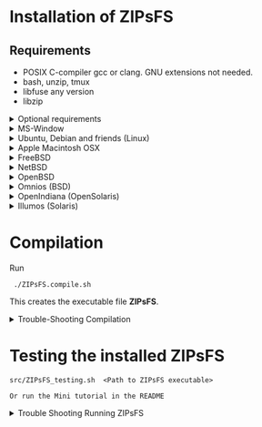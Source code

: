 # Installation of ZIPsFS

## Requirements

 - POSIX C-compiler gcc or clang. GNU extensions not needed.
 - bash, unzip, tmux
 - libfuse any version
 - libzip


<details><summary>Optional requirements</summary>

 - binutils       (Provides /usr/bin/addr2line, which is used for debugging.  Back-traces show location in source code)

ZIPsFS allows transparent on-the-fly file conversion which requires the following:

 - docker
 - tesseract-ocr-eng
 - imagemagick
 - poppler-utils
 - pdftotext
</details><!--- Optional -->

<details><summary>MS-Window</summary>
ZIPsFS can probably not be installed directly in MS-Windows.
It may be installed in WSL.
The mountpoint can be exported as a SAMBA share.

### Problem: Files that are not listed in the parent are not accessible

In Windows, network  files are generally not accessible when they are not listed in the parent folder.

This breaks the following ZIPsFS features:

 - Appending the suffix ***@SOURCE.TXT*** to a virtual file path forms a file telling the real physical  location.

 - Accessing Internet files as regular files




### Problems dynamically generating files with Windows executables

ZIPsFS can generate files dynamically. The virtual file content can be the output of a command.

This also works for Windows executables with the compatibility layer Wine.

However, we found the following problems:

 - Usually, ZIPsFS is started in a headless environment i. e. not from a desktop environment.
   Some Windows CLI programs require a graphical display.

   Workaround: A virtual  frame-buffer like ***xvfb*** and setting the DISPLAY environment variable accordingly


 - Some Windows command-line executables do not behave reliably when launched from another executable (here ZIPsFS).
   This issue stems from the  Windows Console API which is used in  CLI programs to implement progress reports.
   Like traditional  escape sequences, the Windows Console API allows free cursor positioning.

   Workaround:

   When the special symbol ***PLACEHOLDER_EXTERNAL_QUEUE*** is specified instead of a direct executable path, ZIPsFS:

    - Pushes the task details to a queue.
    - Waits for the result.

   The actual execution of these tasks is handled by the shell script ZIPsFS_autogen_queue.sh,
   which must be started manually by the user. This script polls the queue and performs the requested conversions or operations.
   Multiple instances of the script can run in parallel, allowing concurrent task handling.

</details><!--- Windows -->




<details><summary>Ubuntu, Debian and friends (Linux)</summary>

    apt-get update
    apt-get install fuse-zip   libfuse3-dev  libzip-dev  unzip lynx tmux
    addr2line -H || apt-get install binutils

    apt-get install gcc

or

    apt-get install clang
</details><!--- Ubuntu -->



<details><summary>Apple Macintosh OSX</summary>

Download and install MacPorts https://www.macports.org/
Download and install macFUSE https://osxfuse.github.io/

Open terminal and run:

    sudo port install libzip bindfs wget unzip tmux lynx

Load the kernel. Give the correct OSX version, here 15.

    sudo kextload /Library/Filesystems/macfuse.fs/Contents/Extensions/15/macfuse.kext && echo Success

An error box might pop up:

  The system extension required for mounting macFUSE volumes could not be loaded.  Please open the
  Security & Privacy System Preferences pane, go to the General preferences and allow loading system
  software from developer "Benjamin Fleischer". A restart might be required before the system
  extension can be loaded.
  Then try mounting the volume again.

Maybe you need to restart and try again.


To check whether fuse is working try bindfs it  is a simple FUSE file system.

    mkdir -p ~/mnt/test_bindfs
    bindfs -f ~ ~/mnt/test_bindfs

The -f option means that bindfs runs in foreground.
In another terminal check whether you see the content of the home directory at the mount point.

     ls ~/mnt/test_bindfs
</details><!--- MacOSX -->


<details><summary>FreeBSD</summary>

## Setup FUSE

Become root.

    pkg install fuse-zip unzip zip lynx tmux sysutils/fusefs-libs3 libzip bash wget

Check whether fuse file systems works as root. fuse-zip is a simple FUSE file system for testing.

    mkdir -p ~/mnt/test_fuse
    fuse-zip  <path-any-zip-file> ~/mnt/test_fuse

If it does not please check fuse kernel module

    kldstat

You shoud see a line with fusefs. If not

    kldload fusefs

To load it automatically on boot, add the line to /etc/rc.conf

    kldload fusefs
    kld_list="fusefs"

## Try FUSE as root

    mkdir -p ~/mnt/zip ~/test &&  zip -j ~/test/test.zip /etc/os-release &&  fuse-zip ~/test/test.zip ~/mnt/zip

The zip file is mounted here:

    ls ~/mnt/zip


## Allow FUSE for normal user

Now check whether fuse-zip  works if run as a normal user.
If not then run

    sysctl vfs.usermount=1
    echo vfs.usermount=1 >>  /etc/sysctl.conf
    pw groupadd fuse
    chgrp fuse /dev/fuse
    pw groupmod group -m <user-id>
</details><!--- FreeBSD -->



<details><summary>NetBSD</summary>

    pkg_add -u zip unzip libzip fuse-unionfs perfuse bash wget tmux lynx



## TroubleShooting

### Problem running as normal user.

Running ZIPsFS as root worked well.  Normally, ZIPsFS will not run as root unless the option -r is
given.  However, we could not run ZIPsFS as a normal user because of acceess failure for /dev/puffs.
We added the user to group wheel and did

    chmod go+rw /dev/puffs

without success.

Related:  https://minux.hu/mounting-webdav-under-netbsd-unprivileged-user

Please tell me your solutions to this problem.

### Problem finding shared libraries

Shared libs libzip and libfuse were not found.  This could be fixed with

   export LD_LIBRARY_PATH=$LD_LIBRARY_PATH:/usr/pkg/lib

</details><!--- NetBSD -->
<details>
<summary>OpenBSD</summary>

    pkg_add fuse-zip libzip
    pkg_add  rsync lynx
    pkg_info -Q    ## Search

</details><!--- OpenBSD -->

<details><summary>Omnios (BSD)</summary>

Omnios  is an Illumos distribution and a descendant of OpenSolaris

I was able to compile ZIPsFS.
However, it did not work.



    pkg install fuse libzip
    pkg install tmux
    clang || pkg install developer/clang-18 # You can specify any clang version here.


## Installing fuse
There seems to be no fuse package.

    pkg search fuse

This software provides FUSE. Please install it.
[Please install solaris-sparc-fuse](https://github.com/myaut/solaris-sparc-fuse)



## Install ZIPsFS


    U=https://github.com/christophgil/ZIPsFS/archive/refs/heads/main.zip

Please modify the path of the libfuse3.so accordingly.



    wget -N $U && unzip -o main.zip &&  ./ZIPsFS-main/src/ZIPsFS.compile.sh -F /local/illumos-sshfs-master/libfuse/proto/usr/lib/amd64/libfuse.so.2.7.1


## Prepare running ZIPsFS

    export PATH=$PATH:/local/illumos-sshfs-master/libfuse/:/local/illumos-sshfs-master/libfuse/amd64
    mkdir -p /usr/lib/fs/fuse
    cp /local/illumos-sshfs-master/libfuse/amd64/fusermount.bin /usr/lib/fs/fuse/
    echo user_allow_other >>/etc/fuse.conf

## TroubleShooting


For me ZIPsFS started only as root.
I changed the permissions of /dev/fuse without success.
</details><!--- Omnios -->

<details><summary>OpenIndiana (OpenSolaris)</summary>

OpenIndiana is an Illumos distribution and a descendant of OpenSolaris


     pkg update
     pkg install tmux fuse libzip pkg:/metapackages/build-essential
     pkg install tmux fuse libzip build-essential

<!-- OpenSolaris -->
<!-- * https://artemis.sh/2022/03/07/pkgsrc-openindiana-illumos.html -->
<!-- * https://www.openindiana.org/packages/ -->
<!-- pkg publisher -->
<!-- To add a publisher to your system (requires privileges): -->
<!-- pkg set-publisher -g http://path/to/repo_uri publisher -->
<!--/var/pkg/cache -->
<!-- pkg set-property flush-content-cache-on-success True -->
<!-- https://github.com/jurikm/illumos-fusefs/raw/master/lib/libfuse-20100615.tgz -->
</details><!--- OpenIndiana -->

<details><summary>Illumos (Solaris)</summary>
  On  Solaris getting FUSE file systems to work seems tricky.
More work is needed to understand the permission. At least, ZIPsFS compiles.
</details><!--- Illumos -->


# Compilation

Run

     ./ZIPsFS.compile.sh

This creates the executable file **ZIPsFS**.

<details><summary>Trouble-Shooting Compilation</summary>


This is how the script works on different  operation systems.

There are several OS specific configurations which
are managed by the script ``ZIPsFS.compile.sh``:

 - The C header files of FUSE may not be found with standard compiler settings. The script has a list of possible locations and can extend the search path accordingly.
   Maybe you need to add the location of ``fuse.h`` of your system.

- The linker option ``-fuse3`` refers to ``libfuse3.so`` and ``-lzip`` stands for libzip. In particular the FUSE library may not be found with the default search path.
  The library files may be at different locations. The script has a list of possible places and adds those to the search path. Maybe, yours is not in the list.

- The C-libraries are slightly different in the UNIX systems. Features are detected by probing
  compilation of test code. See ``$HOME/tmp/ZIPsFS/compilation/``.  For example the ``struct
  dirent`` may or may not have a field ``d_type`` {DT_DIR (directories), DT_REG (regular files),
  ...}. This is detected by compiling test code.  The compiler option ``-DHAS_DIRENT_D_TYPE=1`` or
  ``-DHAS_DIRENT_D_TYPE=0`` sets the macro ``HAS_DIRENT_D_TYPE`` to 0 or 1 allowing for conditional
  compilation.


Quick guide to fix the problem:

 - Does the problem occur during compilation or linking?

 - Where are the files ``fuse.h`` and ``libfuseXXX.so`` on your system?   Note the extension is ``dylib`` rather than ``so`` on MacOSX.

 - Where are the files ``zip.h`` and ``libzip.so`` on your system?

 - Are the containing paths included in ``ZIPsFS.compile.sh``?

</details>

# Testing the installed ZIPsFS

    src/ZIPsFS_testing.sh  <Path to ZIPsFS executable>

    Or run the Mini tutorial in the README


<details><summary>Trouble Shooting Running ZIPsFS</summary>

For us  ZIPsFS  worked only  as **root** for Omnios, OpenBSD, FreeBSD.
Probably, this can be fixed with altering permissions of the FUSE device.

<details><summary>Check whether other  FUSE file systems</summary>

If ZIPsFS does not work you need to exclude general problem of the  FUSE system.

This can be done by testing another FUSE file system like **sshfs** or **fuse-zip** or **unionfs-fuse**.


<details><summary>Testing fuse-zip</summary>

Install fuse-zip. Ubuntu, Debian ...
    sudo apt get install fuse-zip


In the following, an empty folder is created which serves as mount point. Then a ZIP file is made and mounted with fuse-zip.
Finally, the files at the mount point are shown.


    mkdir -p ~/test/fuse-zip/mnt
    zip --fifo  ~/test/fuse-zip/test.zip  <(date)
    fuse-zip  ~/test/fuse-zip/test.zip ~/test/fuse-zip/mnt
    ls -R  ~/test/fuse-zip/mnt
</details><!--- fuse-zip --><!--- -->


<details><summary>fuse-unionfs</summary>

Install fuse-unionfs.

The following will mount */etc* onto *~/mnt/test-unionfs*.
This test may be performed as a normal user or as **root**.

    m=~/mnt/test-unionfs/
    unionfs-fuse /etc=RO $m
    ls $m

</details><!--- fuse-unionfs -->

If those fail try as root.


</details><!--- Trouble Shooting Running ZIPsFS -->
